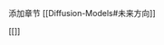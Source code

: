 <!--
 * @Description: 
 * @Autor: 郭印林
 * @Date: 2022-09-22 09:21:19
 * @LastEditors: 郭印林
 * @LastEditTime: 2022-09-22 09:22:46
-->

添加章节 [[Diffusion-Models#未来方向]]

[[]]